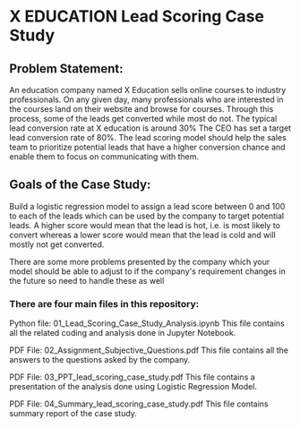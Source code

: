 # X EDUCATION Lead Scoring Case Study
## Problem Statement:
An education company named X Education sells online courses to industry professionals. On any given day, many professionals who are interested in the courses land on their website and browse for courses. Through this process, some of the leads get converted while most do not. The typical lead conversion rate at X education is around 30%
The CEO has set a target lead conversion rate of 80%. The lead scoring model should help the sales team to prioritize potential leads that have a higher conversion chance and enable them to focus on communicating with them. 

## Goals of the Case Study:
Build a logistic regression model to assign a lead score between 0 and 100 to each of the leads which can be used by the company to target potential leads. A higher score would mean that the lead is hot, i.e. is most likely to convert whereas a lower score would mean that the lead is cold and will mostly not get converted.

There are some more problems presented by the company which your model should be able to adjust to if the company's requirement changes in the future so need to handle these as well

### There are four main files in this repository:

Python file: 01_Lead_Scoring_Case_Study_Analysis.ipynb This file contains all the related coding and analysis done in Jupyter Notebook.

PDF File: 02_Assignment_Subjective_Questions.pdf This file contains all the answers to the questions asked by the company.

PDF File: 03_PPT_lead_scoring_case_study.pdf This file contains a presentation of the analysis done using Logistic Regression Model.

PDF File: 04_Summary_lead_scoring_case_study.pdf This file contains summary report of the case study.
